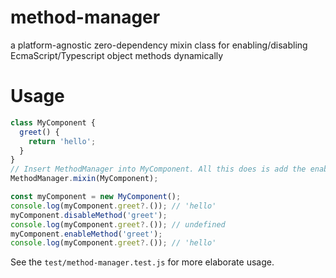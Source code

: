 # method-manager

a platform-agnostic zero-dependency mixin class for enabling/disabling EcmaScript/Typescript object methods dynamically

# Usage

```javascript
class MyComponent {
  greet() {
    return 'hello';
  }
}
// Insert MethodManager into MyComponent. All this does is add the enableMethod() and disableMethod() methods into MyComponent.prototype.
MethodManager.mixin(MyComponent);

const myComponent = new MyComponent();
console.log(myComponent.greet?.()); // 'hello'
myComponent.disableMethod('greet');
console.log(myComponent.greet?.()); // undefined
myComponent.enableMethod('greet');
console.log(myComponent.greet?.()); // 'hello'
```
See the `test/method-manager.test.js` for more elaborate usage.
